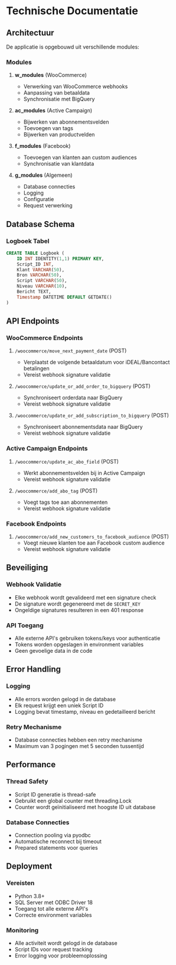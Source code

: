 # Technische Documentatie

## Architectuur

De applicatie is opgebouwd uit verschillende modules:

### Modules

1. **w_modules** (WooCommerce)
   - Verwerking van WooCommerce webhooks
   - Aanpassing van betaaldata
   - Synchronisatie met BigQuery

2. **ac_modules** (Active Campaign)
   - Bijwerken van abonnementsvelden
   - Toevoegen van tags
   - Bijwerken van productvelden

3. **f_modules** (Facebook)
   - Toevoegen van klanten aan custom audiences
   - Synchronisatie van klantdata

4. **g_modules** (Algemeen)
   - Database connecties
   - Logging
   - Configuratie
   - Request verwerking

## Database Schema

### Logboek Tabel
```sql
CREATE TABLE Logboek (
    ID INT IDENTITY(1,1) PRIMARY KEY,
    Script_ID INT,
    Klant VARCHAR(50),
    Bron VARCHAR(50),
    Script VARCHAR(50),
    Niveau VARCHAR(10),
    Bericht TEXT,
    Timestamp DATETIME DEFAULT GETDATE()
)
```

## API Endpoints

### WooCommerce Endpoints

1. `/woocommerce/move_next_payment_date` (POST)
   - Verplaatst de volgende betaaldatum voor iDEAL/Bancontact betalingen
   - Vereist webhook signature validatie

2. `/woocommerce/update_or_add_order_to_bigquery` (POST)
   - Synchroniseert orderdata naar BigQuery
   - Vereist webhook signature validatie

3. `/woocommerce/update_or_add_subscription_to_bigquery` (POST)
   - Synchroniseert abonnementsdata naar BigQuery
   - Vereist webhook signature validatie

### Active Campaign Endpoints

1. `/woocommerce/update_ac_abo_field` (POST)
   - Werkt abonnementsvelden bij in Active Campaign
   - Vereist webhook signature validatie

2. `/woocommerce/add_abo_tag` (POST)
   - Voegt tags toe aan abonnementen
   - Vereist webhook signature validatie

### Facebook Endpoints

1. `/woocommerce/add_new_customers_to_facebook_audience` (POST)
   - Voegt nieuwe klanten toe aan Facebook custom audience
   - Vereist webhook signature validatie

## Beveiliging

### Webhook Validatie
- Elke webhook wordt gevalideerd met een signature check
- De signature wordt gegenereerd met de `SECRET_KEY`
- Ongeldige signatures resulteren in een 401 response

### API Toegang
- Alle externe API's gebruiken tokens/keys voor authenticatie
- Tokens worden opgeslagen in environment variables
- Geen gevoelige data in de code

## Error Handling

### Logging
- Alle errors worden gelogd in de database
- Elk request krijgt een uniek Script ID
- Logging bevat timestamp, niveau en gedetailleerd bericht

### Retry Mechanisme
- Database connecties hebben een retry mechanisme
- Maximum van 3 pogingen met 5 seconden tussentijd

## Performance

### Thread Safety
- Script ID generatie is thread-safe
- Gebruikt een global counter met threading.Lock
- Counter wordt geïnitialiseerd met hoogste ID uit database

### Database Connecties
- Connection pooling via pyodbc
- Automatische reconnect bij timeout
- Prepared statements voor queries

## Deployment

### Vereisten
- Python 3.8+
- SQL Server met ODBC Driver 18
- Toegang tot alle externe API's
- Correcte environment variables

### Monitoring
- Alle activiteit wordt gelogd in de database
- Script IDs voor request tracking
- Error logging voor probleemoplossing 